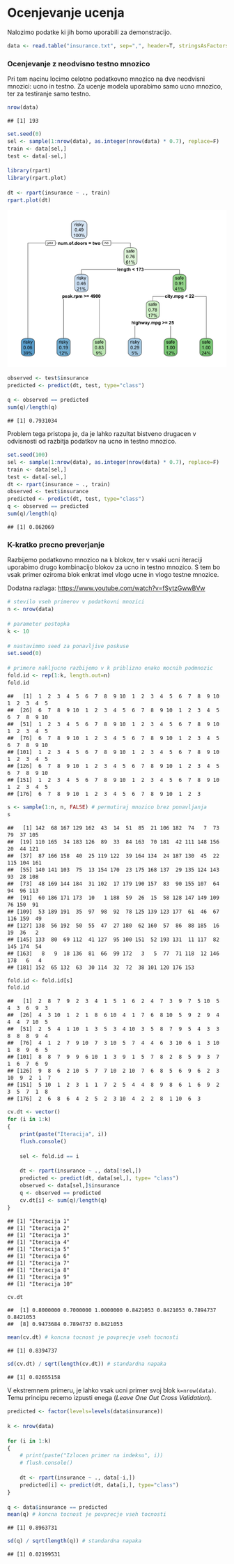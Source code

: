 # Ocenjevanje ucenja

Nalozimo podatke ki jih bomo uporabili za demonstracijo.

``` r
data <- read.table("insurance.txt", sep=",", header=T, stringsAsFactors=T)
```

### Ocenjevanje z neodvisno testno mnozico

Pri tem nacinu locimo celotno podatkovno mnozico na dve neodvisni
mnozici: ucno in testno. Za ucenje modela uporabimo samo ucno mnozico,
ter za testiranje samo testno.

``` r
nrow(data)
```

    ## [1] 193

``` r
set.seed(0)
sel <- sample(1:nrow(data), as.integer(nrow(data) * 0.7), replace=F)
train <- data[sel,]
test <- data[-sel,]

library(rpart)
library(rpart.plot)

dt <- rpart(insurance ~ ., train)
rpart.plot(dt)
```

![](README_files/figure-markdown_github/unnamed-chunk-2-1.png)

``` r
observed <- test$insurance
predicted <- predict(dt, test, type="class")

q <- observed == predicted
sum(q)/length(q)
```

    ## [1] 0.7931034

Problem tega pristopa je, da je lahko razultat bistveno drugacen v
odvisnosti od razbitja podatkov na ucno in testno mnozico.

``` r
set.seed(100)
sel <- sample(1:nrow(data), as.integer(nrow(data) * 0.7), replace=F)
train <- data[sel,]
test <- data[-sel,]
dt <- rpart(insurance ~ ., train)
observed <- test$insurance
predicted <- predict(dt, test, type="class")
q <- observed == predicted
sum(q)/length(q)
```

    ## [1] 0.862069

### K-kratko precno preverjanje

Razbijemo podatkovno mnozico na `k` blokov, ter v vsaki ucni iteraciji
uporabimo drugo kombinacijo blokov za ucno in testno mnozico. S tem bo
vsak primer oziroma blok enkrat imel vlogo ucne in vlogo testne mnozice.

Dodatna razlaga: <https://www.youtube.com/watch?v=fSytzGwwBVw>

``` r
# stevilo vseh primerov v podatkovni mnozici
n <- nrow(data)

# parameter postopka
k <- 10

# nastavimmo seed za ponavljive poskuse 
set.seed(0)

# primere nakljucno razbijemo v k priblizno enako mocnih podmnozic
fold.id <- rep(1:k, length.out=n)
fold.id
```

    ##   [1]  1  2  3  4  5  6  7  8  9 10  1  2  3  4  5  6  7  8  9 10  1  2  3  4  5
    ##  [26]  6  7  8  9 10  1  2  3  4  5  6  7  8  9 10  1  2  3  4  5  6  7  8  9 10
    ##  [51]  1  2  3  4  5  6  7  8  9 10  1  2  3  4  5  6  7  8  9 10  1  2  3  4  5
    ##  [76]  6  7  8  9 10  1  2  3  4  5  6  7  8  9 10  1  2  3  4  5  6  7  8  9 10
    ## [101]  1  2  3  4  5  6  7  8  9 10  1  2  3  4  5  6  7  8  9 10  1  2  3  4  5
    ## [126]  6  7  8  9 10  1  2  3  4  5  6  7  8  9 10  1  2  3  4  5  6  7  8  9 10
    ## [151]  1  2  3  4  5  6  7  8  9 10  1  2  3  4  5  6  7  8  9 10  1  2  3  4  5
    ## [176]  6  7  8  9 10  1  2  3  4  5  6  7  8  9 10  1  2  3

``` r
s <- sample(1:n, n, FALSE) # permutiraj mnozico brez ponavljanja
s
```

    ##   [1] 142  68 167 129 162  43  14  51  85  21 106 182  74   7  73  79  37 105
    ##  [19] 110 165  34 183 126  89  33  84 163  70 181  42 111 148 156  20  44 121
    ##  [37]  87 166 158  40  25 119 122  39 164 134  24 187 130  45  22 115 104 161
    ##  [55] 140 141 103  75  13 154 170  23 175 168 137  29 135 124 143  93  28 108
    ##  [73]  48 169 144 184  31 102  17 179 190 157  83  90 155 107  64  94  96 113
    ##  [91]  60 186 171 173  10   1 188  59  26  15  58 128 147 149 109  76 150  91
    ## [109]  53 189 191  35  97  98  92  78 125 139 123 177  61  46  67 116 159  49
    ## [127] 138  56 192  50  55  47  27 180  62 160  57  86  88 185  16  19  36   2
    ## [145] 133  80  69 112  41 127  95 100 151  52 193 131  11 117  82 145 174  54
    ## [163]   8   9  18 136  81  66  99 172   3   5  77  71 118  12 146 178   6   4
    ## [181] 152  65 132  63  30 114  32  72  38 101 120 176 153

``` r
fold.id <- fold.id[s]
fold.id
```

    ##   [1]  2  8  7  9  2  3  4  1  5  1  6  2  4  7  3  9  7  5 10  5  4  3  6  9  3
    ##  [26]  4  3 10  1  2  1  8  6 10  4  1  7  6  8 10  5  9  2  9  4  4  4  7 10  5
    ##  [51]  2  5  4  1 10  1  3  5  3  4 10  3  5  8  7  9  5  4  3  3  8  8  8  9  4
    ##  [76]  4  1  2  7  9 10  7  3 10  5  7  4  4  6  3 10  6  1  3 10  1  8  9  6  5
    ## [101]  8  8  7  9  9  6 10  1  3  9  1  5  7  8  2  8  5  9  3  7  1  6  7  6  9
    ## [126]  9  8  6  2 10  5  7  7 10  2 10  7  6  8  5  6  9  6  2  3 10  9  2  1  7
    ## [151]  5 10  1  2  3  1  1  7  2  5  4  4  8  9  8  6  1  6  9  2  3  5  7  1  8
    ## [176]  2  6  8  6  4  2  5  2  3 10  4  2  2  8  1 10  6  3

``` r
cv.dt <- vector()
for (i in 1:k)
{   
    print(paste("Iteracija", i))
    flush.console()

    sel <- fold.id == i

    dt <- rpart(insurance ~ ., data[!sel,])
    predicted <- predict(dt, data[sel,], type= "class")
    observed <- data[sel,]$insurance
    q <- observed == predicted
    cv.dt[i] <- sum(q)/length(q)
}
```

    ## [1] "Iteracija 1"
    ## [1] "Iteracija 2"
    ## [1] "Iteracija 3"
    ## [1] "Iteracija 4"
    ## [1] "Iteracija 5"
    ## [1] "Iteracija 6"
    ## [1] "Iteracija 7"
    ## [1] "Iteracija 8"
    ## [1] "Iteracija 9"
    ## [1] "Iteracija 10"

``` r
cv.dt
```

    ##  [1] 0.8000000 0.7000000 1.0000000 0.8421053 0.8421053 0.7894737 0.8421053
    ##  [8] 0.9473684 0.7894737 0.8421053

``` r
mean(cv.dt) # koncna tocnost je povprecje vseh tocnosti
```

    ## [1] 0.8394737

``` r
sd(cv.dt) / sqrt(length(cv.dt)) # standardna napaka
```

    ## [1] 0.02655158

V ekstremnem primeru, je lahko vsak ucni primer svoj blok
`k=nrow(data)`. Temu principu recemo izpusti enega (*Leave One Out Cross
Validation*).

``` r
predicted <- factor(levels=levels(data$insurance))

k <- nrow(data)

for (i in 1:k)
{   
    # print(paste("Izlocen primer na indeksu", i))
    # flush.console()

    dt <- rpart(insurance ~ ., data[-i,])
    predicted[i] <- predict(dt, data[i,], type="class")
}

q <- data$insurance == predicted
mean(q) # koncna tocnost je povprecje vseh tocnosti
```

    ## [1] 0.8963731

``` r
sd(q) / sqrt(length(q)) # standardna napaka
```

    ## [1] 0.02199531
